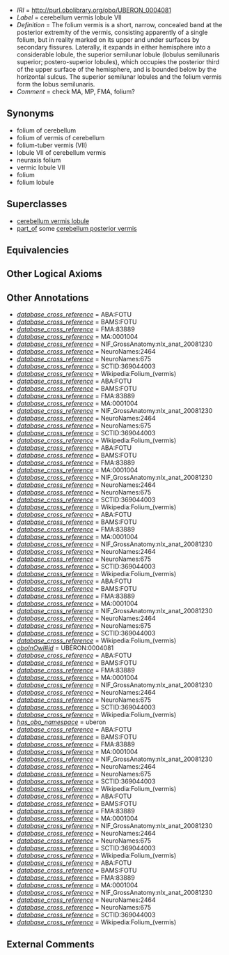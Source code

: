 * *IRI* = http://purl.obolibrary.org/obo/UBERON_0004081
 * *Label* = cerebellum vermis lobule VII
 * *Definition* = The folium vermis is a short, narrow, concealed band at the posterior extremity of the vermis, consisting apparently of a single folium, but in reality marked on its upper and under surfaces by secondary fissures. Laterally, it expands in either hemisphere into a considerable lobule, the superior semilunar lobule (lobulus semilunaris superior; postero-superior lobules), which occupies the posterior third of the upper surface of the hemisphere, and is bounded below by the horizontal sulcus. The superior semilunar lobules and the folium vermis form the lobus semilunaris.
 * *Comment* = check MA, MP, FMA, folium?

## Synonyms

 * folium of cerebellum
 * folium of vermis of cerebellum
 * folium-tuber vermis (VII)
 * lobule VII of cerebellum vermis
 * neuraxis folium
 * vermic lobule VII
 * folium
 * folium lobule

## Superclasses

 * [cerebellum vermis lobule](../../UBERON/70/UBERON_0004070.md)
 * [part_of](../../BFO/50/BFO_0000050.md) some [cerebellum posterior vermis](../../UBERON/09/UBERON_0004009.md)

## Equivalencies


## Other Logical Axioms


## Other Annotations

 * *[database_cross_reference](../../ef/oboInOwl#hasDbXref.md)* = ABA:FOTU
 * *[database_cross_reference](../../ef/oboInOwl#hasDbXref.md)* = BAMS:FOTU
 * *[database_cross_reference](../../ef/oboInOwl#hasDbXref.md)* = FMA:83889
 * *[database_cross_reference](../../ef/oboInOwl#hasDbXref.md)* = MA:0001004
 * *[database_cross_reference](../../ef/oboInOwl#hasDbXref.md)* = NIF_GrossAnatomy:nlx_anat_20081230
 * *[database_cross_reference](../../ef/oboInOwl#hasDbXref.md)* = NeuroNames:2464
 * *[database_cross_reference](../../ef/oboInOwl#hasDbXref.md)* = NeuroNames:675
 * *[database_cross_reference](../../ef/oboInOwl#hasDbXref.md)* = SCTID:369044003
 * *[database_cross_reference](../../ef/oboInOwl#hasDbXref.md)* = Wikipedia:Folium_(vermis)
 * *[database_cross_reference](../../ef/oboInOwl#hasDbXref.md)* = ABA:FOTU
 * *[database_cross_reference](../../ef/oboInOwl#hasDbXref.md)* = BAMS:FOTU
 * *[database_cross_reference](../../ef/oboInOwl#hasDbXref.md)* = FMA:83889
 * *[database_cross_reference](../../ef/oboInOwl#hasDbXref.md)* = MA:0001004
 * *[database_cross_reference](../../ef/oboInOwl#hasDbXref.md)* = NIF_GrossAnatomy:nlx_anat_20081230
 * *[database_cross_reference](../../ef/oboInOwl#hasDbXref.md)* = NeuroNames:2464
 * *[database_cross_reference](../../ef/oboInOwl#hasDbXref.md)* = NeuroNames:675
 * *[database_cross_reference](../../ef/oboInOwl#hasDbXref.md)* = SCTID:369044003
 * *[database_cross_reference](../../ef/oboInOwl#hasDbXref.md)* = Wikipedia:Folium_(vermis)
 * *[database_cross_reference](../../ef/oboInOwl#hasDbXref.md)* = ABA:FOTU
 * *[database_cross_reference](../../ef/oboInOwl#hasDbXref.md)* = BAMS:FOTU
 * *[database_cross_reference](../../ef/oboInOwl#hasDbXref.md)* = FMA:83889
 * *[database_cross_reference](../../ef/oboInOwl#hasDbXref.md)* = MA:0001004
 * *[database_cross_reference](../../ef/oboInOwl#hasDbXref.md)* = NIF_GrossAnatomy:nlx_anat_20081230
 * *[database_cross_reference](../../ef/oboInOwl#hasDbXref.md)* = NeuroNames:2464
 * *[database_cross_reference](../../ef/oboInOwl#hasDbXref.md)* = NeuroNames:675
 * *[database_cross_reference](../../ef/oboInOwl#hasDbXref.md)* = SCTID:369044003
 * *[database_cross_reference](../../ef/oboInOwl#hasDbXref.md)* = Wikipedia:Folium_(vermis)
 * *[database_cross_reference](../../ef/oboInOwl#hasDbXref.md)* = ABA:FOTU
 * *[database_cross_reference](../../ef/oboInOwl#hasDbXref.md)* = BAMS:FOTU
 * *[database_cross_reference](../../ef/oboInOwl#hasDbXref.md)* = FMA:83889
 * *[database_cross_reference](../../ef/oboInOwl#hasDbXref.md)* = MA:0001004
 * *[database_cross_reference](../../ef/oboInOwl#hasDbXref.md)* = NIF_GrossAnatomy:nlx_anat_20081230
 * *[database_cross_reference](../../ef/oboInOwl#hasDbXref.md)* = NeuroNames:2464
 * *[database_cross_reference](../../ef/oboInOwl#hasDbXref.md)* = NeuroNames:675
 * *[database_cross_reference](../../ef/oboInOwl#hasDbXref.md)* = SCTID:369044003
 * *[database_cross_reference](../../ef/oboInOwl#hasDbXref.md)* = Wikipedia:Folium_(vermis)
 * *[database_cross_reference](../../ef/oboInOwl#hasDbXref.md)* = ABA:FOTU
 * *[database_cross_reference](../../ef/oboInOwl#hasDbXref.md)* = BAMS:FOTU
 * *[database_cross_reference](../../ef/oboInOwl#hasDbXref.md)* = FMA:83889
 * *[database_cross_reference](../../ef/oboInOwl#hasDbXref.md)* = MA:0001004
 * *[database_cross_reference](../../ef/oboInOwl#hasDbXref.md)* = NIF_GrossAnatomy:nlx_anat_20081230
 * *[database_cross_reference](../../ef/oboInOwl#hasDbXref.md)* = NeuroNames:2464
 * *[database_cross_reference](../../ef/oboInOwl#hasDbXref.md)* = NeuroNames:675
 * *[database_cross_reference](../../ef/oboInOwl#hasDbXref.md)* = SCTID:369044003
 * *[database_cross_reference](../../ef/oboInOwl#hasDbXref.md)* = Wikipedia:Folium_(vermis)
 * *[oboInOwl#id](../../id/oboInOwl#id.md)* = UBERON:0004081
 * *[database_cross_reference](../../ef/oboInOwl#hasDbXref.md)* = ABA:FOTU
 * *[database_cross_reference](../../ef/oboInOwl#hasDbXref.md)* = BAMS:FOTU
 * *[database_cross_reference](../../ef/oboInOwl#hasDbXref.md)* = FMA:83889
 * *[database_cross_reference](../../ef/oboInOwl#hasDbXref.md)* = MA:0001004
 * *[database_cross_reference](../../ef/oboInOwl#hasDbXref.md)* = NIF_GrossAnatomy:nlx_anat_20081230
 * *[database_cross_reference](../../ef/oboInOwl#hasDbXref.md)* = NeuroNames:2464
 * *[database_cross_reference](../../ef/oboInOwl#hasDbXref.md)* = NeuroNames:675
 * *[database_cross_reference](../../ef/oboInOwl#hasDbXref.md)* = SCTID:369044003
 * *[database_cross_reference](../../ef/oboInOwl#hasDbXref.md)* = Wikipedia:Folium_(vermis)
 * *[has_obo_namespace](../../ce/oboInOwl#hasOBONamespace.md)* = uberon
 * *[database_cross_reference](../../ef/oboInOwl#hasDbXref.md)* = ABA:FOTU
 * *[database_cross_reference](../../ef/oboInOwl#hasDbXref.md)* = BAMS:FOTU
 * *[database_cross_reference](../../ef/oboInOwl#hasDbXref.md)* = FMA:83889
 * *[database_cross_reference](../../ef/oboInOwl#hasDbXref.md)* = MA:0001004
 * *[database_cross_reference](../../ef/oboInOwl#hasDbXref.md)* = NIF_GrossAnatomy:nlx_anat_20081230
 * *[database_cross_reference](../../ef/oboInOwl#hasDbXref.md)* = NeuroNames:2464
 * *[database_cross_reference](../../ef/oboInOwl#hasDbXref.md)* = NeuroNames:675
 * *[database_cross_reference](../../ef/oboInOwl#hasDbXref.md)* = SCTID:369044003
 * *[database_cross_reference](../../ef/oboInOwl#hasDbXref.md)* = Wikipedia:Folium_(vermis)
 * *[database_cross_reference](../../ef/oboInOwl#hasDbXref.md)* = ABA:FOTU
 * *[database_cross_reference](../../ef/oboInOwl#hasDbXref.md)* = BAMS:FOTU
 * *[database_cross_reference](../../ef/oboInOwl#hasDbXref.md)* = FMA:83889
 * *[database_cross_reference](../../ef/oboInOwl#hasDbXref.md)* = MA:0001004
 * *[database_cross_reference](../../ef/oboInOwl#hasDbXref.md)* = NIF_GrossAnatomy:nlx_anat_20081230
 * *[database_cross_reference](../../ef/oboInOwl#hasDbXref.md)* = NeuroNames:2464
 * *[database_cross_reference](../../ef/oboInOwl#hasDbXref.md)* = NeuroNames:675
 * *[database_cross_reference](../../ef/oboInOwl#hasDbXref.md)* = SCTID:369044003
 * *[database_cross_reference](../../ef/oboInOwl#hasDbXref.md)* = Wikipedia:Folium_(vermis)
 * *[database_cross_reference](../../ef/oboInOwl#hasDbXref.md)* = ABA:FOTU
 * *[database_cross_reference](../../ef/oboInOwl#hasDbXref.md)* = BAMS:FOTU
 * *[database_cross_reference](../../ef/oboInOwl#hasDbXref.md)* = FMA:83889
 * *[database_cross_reference](../../ef/oboInOwl#hasDbXref.md)* = MA:0001004
 * *[database_cross_reference](../../ef/oboInOwl#hasDbXref.md)* = NIF_GrossAnatomy:nlx_anat_20081230
 * *[database_cross_reference](../../ef/oboInOwl#hasDbXref.md)* = NeuroNames:2464
 * *[database_cross_reference](../../ef/oboInOwl#hasDbXref.md)* = NeuroNames:675
 * *[database_cross_reference](../../ef/oboInOwl#hasDbXref.md)* = SCTID:369044003
 * *[database_cross_reference](../../ef/oboInOwl#hasDbXref.md)* = Wikipedia:Folium_(vermis)

## External Comments

